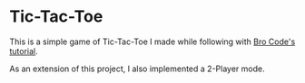 # Tic-Tac-Toe
This is a simple game of Tic-Tac-Toe I made while following with [Bro Code's tutorial](https://youtu.be/D30owXMzAm8?si=ICOvRC9Vm0akG8I1).

As an extension of this project, I also implemented a 2-Player mode.
